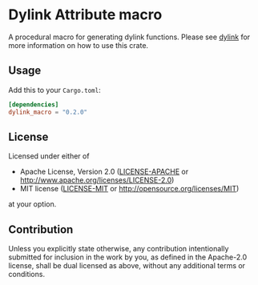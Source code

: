 # Dylink Attribute macro

A procedural macro for generating dylink functions. Please see [dylink](https://crates.io/crates/dylink) for more information on how to use this crate.

## Usage

Add this to your `Cargo.toml`:

```toml
[dependencies]
dylink_macro = "0.2.0"
```

## License

Licensed under either of

* Apache License, Version 2.0
   ([LICENSE-APACHE](LICENSE-APACHE) or <http://www.apache.org/licenses/LICENSE-2.0>)
* MIT license
   ([LICENSE-MIT](LICENSE-MIT) or <http://opensource.org/licenses/MIT>)

at your option.

## Contribution

Unless you explicitly state otherwise, any contribution intentionally submitted
for inclusion in the work by you, as defined in the Apache-2.0 license, shall be
dual licensed as above, without any additional terms or conditions.
